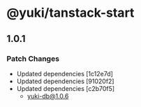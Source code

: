 # @yuki/tanstack-start

## 1.0.1

### Patch Changes

- Updated dependencies [1c12e7d]
- Updated dependencies [91020f2]
- Updated dependencies [c2b70f5]
  - yuki-db@1.0.6
